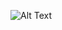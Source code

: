 ![Alt Text](https://media1.giphy.com/media/iheEpRcvYOWKmaNV62/giphy.gif?cid=ecf05e47bycbdp7271gc043ingcwkd4r8ihsy26hvguqsb6u&rid=giphy.gif&ct=g)